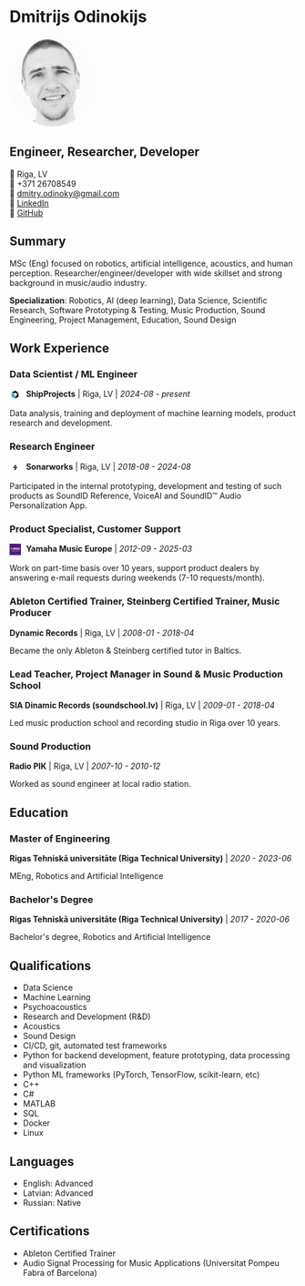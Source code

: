 # Dmitrijs Odinokijs

<img src="myphoto.png" alt="Dmitrijs Odinokijs" width="150" style="border-radius: 50%;" />

## Engineer, Researcher, Developer

📍 Riga, LV  
📱 +371 26708549  
📧 dmitry.odinoky@gmail.com  
💼 [LinkedIn](https://www.linkedin.com/in/dmitry-odinoky-bb90a937)  
🔗 [GitHub](https://github.com/DmitryOdinoky)

## Summary

MSc (Eng) focused on robotics, artificial intelligence, acoustics, and human perception. Researcher/engineer/developer with wide skillset and strong background in music/audio industry.

**Specialization**: Robotics, AI (deep learning), Data Science, Scientific Research, Software Prototyping & Testing, Music Production, Sound Engineering, Project Management, Education, Sound Design

## Work Experience

### Data Scientist / ML Engineer
<img src="ship_projects_ltd_logo.jpg" alt="ShipProjects" width="20" style="vertical-align: middle; margin-right: 5px;" /> **ShipProjects** | Riga, LV | *2024-08 - present*

Data analysis, training and deployment of machine learning models, product research and development.

### Research Engineer
<img src="sonarworks_logo.jpg" alt="Sonarworks" width="20" style="vertical-align: middle; margin-right: 5px;" /> **Sonarworks** | Riga, LV | *2018-08 - 2024-08*

Participated in the internal prototyping, development and testing of such products as SoundID Reference, VoiceAI and SoundID™ Audio Personalization App.

### Product Specialist, Customer Support
<img src="yamaha_corporation_logo.jpg" alt="Yamaha" width="20" style="vertical-align: middle; margin-right: 5px;" /> **Yamaha Music Europe** | *2012-09 - 2025-03*

Work on part-time basis over 10 years, support product dealers by answering e-mail requests during weekends (7-10 requests/month).

### Ableton Certified Trainer, Steinberg Certified Trainer, Music Producer
**Dynamic Records** | Riga, LV | *2008-01 - 2018-04*

Became the only Ableton & Steinberg certified tutor in Baltics.

### Lead Teacher, Project Manager in Sound & Music Production School
**SIA Dinamic Records (soundschool.lv)** | Riga, LV | *2009-01 - 2018-04*

Led music production school and recording studio in Riga over 10 years.

### Sound Production
**Radio PIK** | Riga, LV | *2007-10 - 2010-12*

Worked as sound engineer at local radio station.

## Education

### Master of Engineering
**Rigas Tehniskā universitāte (Riga Technical University)** | *2020 - 2023-06*

MEng, Robotics and Artificial Intelligence

### Bachelor's Degree
**Rigas Tehniskā universitāte (Riga Technical University)** | *2017 - 2020-06*

Bachelor's degree, Robotics and Artificial Intelligence

## Qualifications

- Data Science
- Machine Learning
- Psychoacoustics
- Research and Development (R&D)
- Acoustics
- Sound Design
- CI/CD, git, automated test frameworks
- Python for backend development, feature prototyping, data processing and visualization
- Python ML frameworks (PyTorch, TensorFlow, scikit-learn, etc)
- C++
- C#
- MATLAB
- SQL
- Docker
- Linux

## Languages

- English: Advanced
- Latvian: Advanced
- Russian: Native

## Certifications

- Ableton Certified Trainer
- Audio Signal Processing for Music Applications (Universitat Pompeu Fabra of Barcelona)